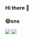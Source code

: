 ### Hi there 👋

### 😄sns
 <a href="https://www.instagram.com/soowonnni/" target="_blank"><img src="https://img.shields.io/badge/Instagram-색코드?style=flat-square&logo=#E4405F&logoColor=white"/></a>
 <a href="https://blog.naver.com/tjtndnjs3"><img src="https://img.shields.io/badge/Naver-03C75A?style=flat&logo=Naver&logoColor=white&link=https://blog.naver.com/tjtndnjs3"/></a>

<!--
**soowonseo/soowonseo** is a ✨ _special_ ✨ repository because its `README.md` (this file) appears on your GitHub profile.

Here are some ideas to get you started:

- 🔭 I’m currently working on ...
- 🌱 I’m currently learning ...
- 👯 I’m looking to collaborate on ...
- 🤔 I’m looking for help with ...
- 💬 Ask me about ...
- 📫 How to reach me: ...
- 😄 Pronouns: ...
- ⚡ Fun fact: ...
-->
